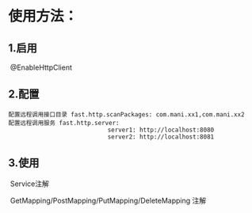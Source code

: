 # 使用方法：

## 1.启用

​    @EnableHttpClient

## 2.配置

    配置远程调用接口目录 fast.http.scanPackages: com.mani.xx1,com.mani.xx2
    配置远程调用服务 fast.http.server:
                                server1: http://localhost:8080
                                server2: http://localhost:8081
## 3.使用

​	Service注解

​    GetMapping/PostMapping/PutMapping/DeleteMapping 注解

